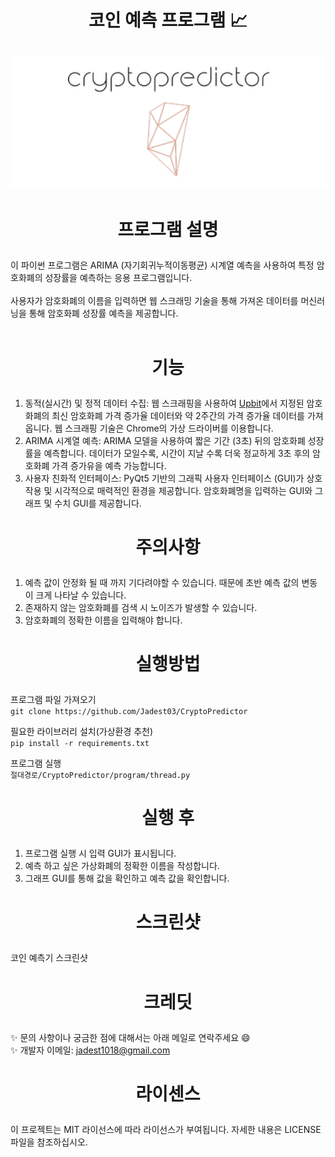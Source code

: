# <p align="center">코인 예측 프로그램 📈</p>

<p align="center">
  <img src="/imgs/logo.png" alt="logo">
</p>

# <p align="center">프로그램 설명</p>

이 파이썬 프로그램은 ARIMA (자기회귀누적이동평균) 시계열 예측을 사용하여 특정 암호화폐의 성장률을 예측하는 응용 프로그램입니다. <br/><br/>
사용자가 암호화폐의 이름을 입력하면 웹 스크래밍 기술을 통해 가져온 데이터를 머신러닝을 통해 암호화폐 성장률 예측을 제공합니다. <br/><br/>

# <p align="center">기능</p>

1. 동적(실시간) 및 정적 데이터 수집: 웹 스크래핑을 사용하여 [Upbit](https://upbit.com/home, "upbit link")에서 지정된 암호화폐의 최신 암호화폐 가격 증가율 데이터와 약 2주간의 가격 증가율 데이터를 가져옵니다. 웹 스크래핑 기술은 Chrome의 가상 드라이버를 이용합니다.
2. ARIMA 시계열 예측: ARIMA 모델을 사용하여 짧은 기간 (3초) 뒤의 암호화폐 성장률을 예측합니다. 데이터가 모일수록, 시간이 지날 수록 더욱 정교하게 3초 후의 암호화폐 가격 증가유을 예측 가능합니다.
3. 사용자 친화적 인터페이스: PyQt5 기반의 그래픽 사용자 인터페이스 (GUI)가 상호 작용 및 시각적으로 매력적인 환경을 제공합니다. 암호화폐명을 입력하는 GUI와 그래프 및 수치 GUI를 제공합니다.

# <p align="center">주의사항</p>

1. 예측 값이 안정화 될 때 까지 기다려야할 수 있습니다. 때문에 초반 예측 값의 변동이 크게 나타날 수 있습니다.
2. 존재하지 않는 암호화폐를 검색 시 노이즈가 발생할 수 있습니다.
3. 암호화폐의 정확한 이름을 입력해야 합니다.

# <p align="center">실행방법</p>

프로그램 파일 가져오기<br/>
`git clone https://github.com/Jadest03/CryptoPredictor`

필요한 라이브러리 설치(가상환경 추천)<br/>
`pip install -r requirements.txt`

프로그램 실행<br/>
`절대경로/CryptoPredictor/program/thread.py`

# <p align="center">실행 후</p>

1. 프로그램 실행 시 입력 GUI가 표시됩니다.
2. 예측 하고 싶은 가상화폐의 정확한 이름을 작성합니다.
3. 그래프 GUI를 통해 값을 확인하고 예측 값을 확인합니다.

# <p align="center">스크린샷</p>

코인 예측기 스크린샷

# <p align="center">크레딧</p>

✨ 문의 사항이나 궁금한 점에 대해서는 아래 메일로 연락주세요 😄<br/>
✨ 개발자 이메일: jadest1018@gmail.com

# <p align="center">라이센스</p>

이 프로젝트는 MIT 라이선스에 따라 라이선스가 부여됩니다. 자세한 내용은 LICENSE 파일을 참조하십시오.

